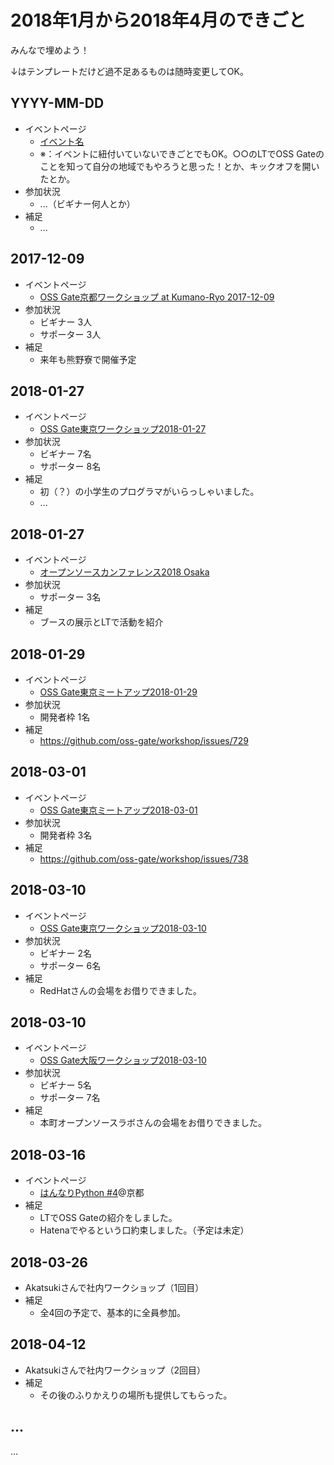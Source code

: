# 2018年1月から2018年4月のできごと

みんなで埋めよう！

↓はテンプレートだけど過不足あるものは随時変更してOK。

## YYYY-MM-DD

* イベントページ
  * [イベント名](https://oss-gate.doorkeeper.jp/events/EVENT_ID)
  * ※：イベントに紐付いていないできごとでもOK。○○のLTでOSS Gateのことを知って自分の地域でもやろうと思った！とか、キックオフを開いたとか。
* 参加状況
  * ...（ビギナー何人とか）
* 補足
  * ...

## 2017-12-09

* イベントページ
  * [OSS Gate京都ワークショップ at Kumano-Ryo 2017-12-09](https://oss-gate.doorkeeper.jp/events/66508)
* 参加状況
  * ビギナー 3人
  * サポーター 3人
* 補足
  * 来年も熊野寮で開催予定

## 2018-01-27
* イベントページ
  * [OSS Gate東京ワークショップ2018-01-27](https://oss-gate.doorkeeper.jp/events/68516)
* 参加状況
  * ビギナー 7名
  * サポーター 8名
* 補足
  * 初（？）の小学生のプログラマがいらっしゃいました。
  * ...

## 2018-01-27
* イベントページ
  * [オープンソースカンファレンス2018 Osaka](https://www.ospn.jp/osc2018-osaka/)
* 参加状況
  * サポーター 3名
* 補足
  * ブースの展示とLTで活動を紹介

## 2018-01-29
* イベントページ
  * [OSS Gate東京ミートアップ2018-01-29](https://oss-gate.doorkeeper.jp/events/69403)
* 参加状況
  * 開発者枠 1名
* 補足
  * https://github.com/oss-gate/workshop/issues/729

## 2018-03-01
* イベントページ
  * [OSS Gate東京ミートアップ2018-03-01](https://oss-gate.doorkeeper.jp/events/70883)
* 参加状況
  * 開発者枠 3名
* 補足
  * https://github.com/oss-gate/workshop/issues/738

## 2018-03-10
* イベントページ
  * [OSS Gate東京ワークショップ2018-03-10](https://oss-gate.doorkeeper.jp/events/68517)
* 参加状況
  * ビギナー 2名
  * サポーター 6名
* 補足
  * RedHatさんの会場をお借りできました。

## 2018-03-10
* イベントページ
  * [OSS Gate大阪ワークショップ2018-03-10](https://oss-gate.doorkeeper.jp/events/69160)
* 参加状況
  * ビギナー 5名
  * サポーター 7名
* 補足
  * 本町オープンソースラボさんの会場をお借りできました。

## 2018-03-16
* イベントページ
  * [はんなりPython #4](https://hannari-python.connpass.com/event/78654/)@京都
* 補足
  * LTでOSS Gateの紹介をしました。
  * Hatenaでやるという口約束しました。（予定は未定）

## 2018-03-26
* Akatsukiさんで社内ワークショップ（1回目）
* 補足
  * 全4回の予定で、基本的に全員参加。

## 2018-04-12
* Akatsukiさんで社内ワークショップ（2回目）
* 補足
  * その後のふりかえりの場所も提供してもらった。

## ...

...
